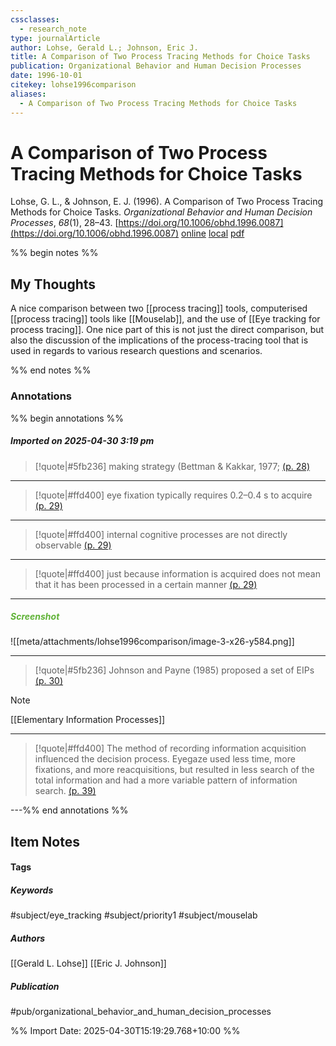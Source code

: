 ```yaml
---
cssclasses:
  - research_note
type: journalArticle
author: Lohse, Gerald L.; Johnson, Eric J.
title: A Comparison of Two Process Tracing Methods for Choice Tasks
publication: Organizational Behavior and Human Decision Processes
date: 1996-10-01
citekey: lohse1996comparison
aliases:
  - A Comparison of Two Process Tracing Methods for Choice Tasks
---
```


# A Comparison of Two Process Tracing Methods for Choice Tasks

Lohse, G. L., & Johnson, E. J. (1996). A Comparison of Two Process Tracing Methods for Choice Tasks. _Organizational Behavior and Human Decision Processes_, _68_(1), 28–43. [https://doi.org/10.1006/obhd.1996.0087](https://doi.org/10.1006/obhd.1996.0087)
[online](http://zotero.org/users/7162438/items/93QXE9II) [local](zotero://select/library/items/93QXE9II) [pdf](file:///home/gjc216/Zotero/storage/D2ALV3W5/Lohse%20and%20Johnson%20-%201996%20-%20A%20Comparison%20of%20Two%20Process%20Tracing%20Methods%20for%20Ch.pdf)
 

 
%% begin notes %%

## My Thoughts

A nice comparison between two [[process tracing]] tools, computerised [[process tracing]] tools like [[Mouselab]], and the use of [[Eye tracking for process tracing]]. One nice part of this is not just the direct comparison, but also the discussion of the implications of the process-tracing tool that is used in regards to various research questions and scenarios.

%% end notes %%

### Annotations

%% begin annotations %%

##### Imported on 2025-04-30 3:19 pm
>[!quote|#5fb236]
>making strategy (Bettman & Kakkar, 1977; [(p. 28)](zotero://open-pdf/library/items/D2ALV3W5?page=28&annotation=7KM3TBET)

---
>[!quote|#ffd400]
>eye fixation typically requires 0.2–0.4 s to acquire [(p. 29)](zotero://open-pdf/library/items/D2ALV3W5?page=29&annotation=EEKSEF2G)

---
>[!quote|#ffd400]
>internal cognitive processes are not directly observable [(p. 29)](zotero://open-pdf/library/items/D2ALV3W5?page=29&annotation=E57GZPTX)

---
>[!quote|#ffd400]
>just because information is acquired does not mean that it has been processed in a certain manner [(p. 29)](zotero://open-pdf/library/items/D2ALV3W5?page=29&annotation=ZGNAA4HC)

---
##### <span style="color: #5fb236">Screenshot</span>
![[meta/attachments/lohse1996comparison/image-3-x26-y584.png]]

---
>[!quote|#5fb236]
>Johnson and Payne (1985) proposed a set of EIPs [(p. 30)](zotero://open-pdf/library/items/D2ALV3W5?page=30&annotation=JPPKQNHL)

>[!note]
>[[Elementary Information Processes]]

---
>[!quote|#ffd400]
>The method of recording information acquisition influenced the decision process. Eyegaze used less time, more fixations, and more reacquisitions, but resulted in less search of the total information and had a more variable pattern of information search. [(p. 39)](zotero://open-pdf/library/items/D2ALV3W5?page=39&annotation=2L7LEIZJ)

---%% end annotations %%

## Item Notes

#### Tags

##### Keywords

#subject/eye_tracking #subject/priority1 #subject/mouselab

##### Authors

[[Gerald L. Lohse]] [[Eric J. Johnson]]

##### Publication

#pub/organizational_behavior_and_human_decision_processes


%% Import Date: 2025-04-30T15:19:29.768+10:00 %%
